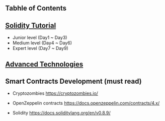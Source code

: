 ## Tabhle of Contents

## [Solidity Tutorial](/1.Tutorials)

- Junior level (Day1 ~ Day3)
- Medium level (Day4 ~ Day6)
- Expert level (Day7 ~ Day9)

## [Advanced Technologies](/2.Advanced)

## Smart Contracts Development (must read)

- Cryptozombies
  https://cryptozombies.io/

- OpenZeppelin contracts
  https://docs.openzeppelin.com/contracts/4.x/

- Solidity
  https://docs.soliditylang.org/en/v0.8.9/
